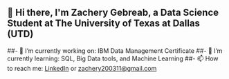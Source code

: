 ## 👋 Hi there, I'm Zachery Gebreab, a Data Science Student at The University of Texas at Dallas (UTD)

<!--
**zach200311/zach200311** is a ✨ _special_ ✨ repository because its `README.md` (this file) appears on your GitHub profile.

Here are some ideas to get you started:

##- 🔭 I’m currently working on: IBM Data Management Certificate
##- 🌱 I’m currently learning: SQL, Big Data tools, and Machine Learning
- 👯 I’m looking to collaborate on ...
- 🤔 I’m looking for help with ...
- 💬 Ask me about ...
##- 📫 How to reach me: [LinkedIn](https://www.linkedin.com/in/zachery-gebreab) or zachery200311@gmail.com
- ⚡ Fun fact: ...
-->
##- 🔭 I’m currently working on: IBM Data Management Certificate
##- 🌱 I’m currently learning: SQL, Big Data tools, and Machine Learning
##- 📫 How to reach me: [LinkedIn](https://www.linkedin.com/in/zachery-gebreab) or zachery200311@gmail.com
